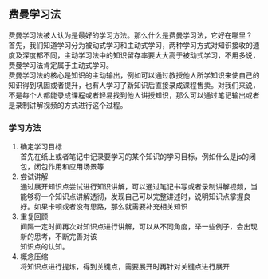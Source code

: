 
## 费曼学习法
费曼学习法被人认为是最好的学习方法。那么什么是费曼学习法，它好在哪里？  
首先，我们知道学习分为被动式学习和主动式学习，两种学习方式对知识接收的速度及深度都不同，主动学习法中的知识留存率要大大高于被动式学习，不用多说，费曼学习法肯定属于主动式学习。  
费曼学习法的核心是知识的主动输出，例如可以通过教授他人所学知识来使自己的知识得到巩固或者提升，也有人学习了新知识后直接录成课程售卖。对我们来说，不是每个人都能录成课程或者轻易找到他人讲授知识，那么可以通过笔记输出或者是录制讲解视频的方式进行这个过程。  
### 学习方法
1. 确定学习目标  
   首先在纸上或者笔记中记录要学习的某个知识的学习目标，例如什么是js的闭包，闭包作用和应用场景等
2. 尝试讲解  
   通过展开知识点尝试进行知识讲解，可以通过笔记书写或者录制讲解视频，当能够将一个知识点讲解透彻，发现自己可以完整讲述时，说明知识点掌握良好。如果卡顿或者没有思路，那么就需要补充相关知识
3. 重复回顾  
   间隔一定时间再次对知识点进行讲解，可以从不同角度，举一些例子，会出现新的思考，不断完善对该    
   知识点的认知。
4. 概念压缩  
   将知识点进行提炼，得到关键点，需要展开时再针对关键点进行展开